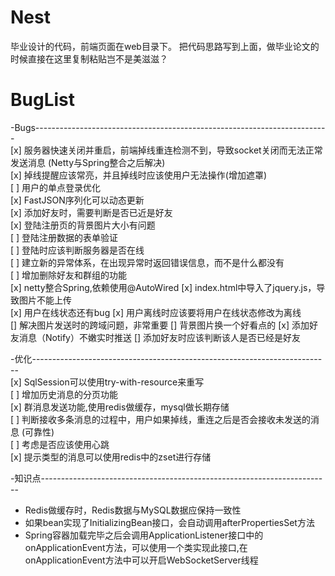 # Nest
毕业设计的代码，前端页面在web目录下。
把代码思路写到上面，做毕业论文的时候直接在这里复制粘贴岂不是美滋滋？

# BugList
-Bugs-------------------------------------------------------------------------      
[x] 服务器快速关闭并重启，前端掉线重连检测不到，导致socket关闭而无法正常发送消息 (Netty与Spring整合之后解决)      
[x] 掉线提醒应该常亮，并且掉线时应该使用户无法操作(增加遮罩)       
[ ] 用户的单点登录优化     
[x] FastJSON序列化可以动态更新       
[x] 添加好友时，需要判断是否已近是好友       
[x] 登陆注册页的背景图片大小有问题     
[ ] 登陆注册数据的表单验证       
[ ] 登陆时应该判断服务器是否在线      
[ ] 建立新的异常体系，在出现异常时返回错误信息，而不是什么都没有      
[ ] 增加删除好友和群组的功能        
[x] netty整合Spring,依赖使用@AutoWired
[x] index.html中导入了jquery.js，导致图片不能上传        
[x] 用户在线状态还有bug
[x] 用户离线时应该要将用户在线状态修改为离线        
[] 解决图片发送时的跨域问题，非常重要
[] 背景图片换一个好看点的
[x] 添加好友消息（Notify）不嫩实时推送
[] 添加好友时应该判断该人是否已经是好友

-优化--------------------------------------------------------------------------       
[x] SqlSession可以使用try-with-resource来重写      
[ ] 增加历史消息的分页功能     
[x] 群消息发送功能,使用redis做缓存，mysql做长期存储       
[ ] 判断接收多条消息的过程中，用户如果掉线，重连之后是否会接收未发送的消息 (可靠性)    
[ ] 考虑是否应该使用心跳      
[x] 提示类型的消息可以使用redis中的zset进行存储      

-知识点------------------------------------------------------------------------        
- Redis做缓存时，Redis数据与MySQL数据应保持一致性         
- 如果bean实现了InitializingBean接口，会自动调用afterPropertiesSet方法
- Spring容器加载完毕之后会调用ApplicationListener接口中的onApplicationEvent方法，可以使用一个类实现此接口,在onApplicationEvent方法中可以开启WebSocketServer线程